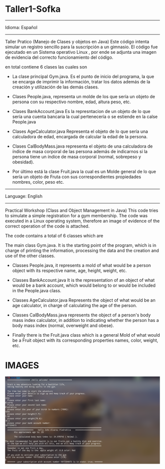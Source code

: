 # Taller1-Sofka

*******************
Idioma: Español 
*******************

Taller Pratico (Manejo de Clases y objetos en Java)
Este código intenta simular un registro sencillo para la suscripción a un gimnasio.
El código fue ejecutado en un Sistema operativo Linux , por ende se adjunta una imagen de evidencia del correcto funcionamiento del código.

en total contiene 6 clases las cuales son

* La clase principal Gym.java. Es el punto de inicio del programa, la que se encarga de imprimir la información, tratar los datos además de la creación y utilización de las demás clases.

* Clases People.java, representa un molde de los que sería un objeto de persona con su respectivo nombre, edad, altura peso, etc.

* Clases BankAccount.java Es la represntacion de un objeto de lo que sería una cuenta bancaria la cual pertenecería o se estiende en la calse People.java

* Clases AgeCalculator.java Representa el objeto de lo que sería una calculadora de edad, encargada de calcular la edad de la persona.

* Clases CalBodyMass.java representa el objeto de una calculadora de índice de masa corporal de las persona además de indicarnos si la persona tiene un índice de masa corporal (normal, sobrepeso y obesidad).

* Por último está la clase Fruit.java la cual es un Molde general de lo que sería un objeto de Fruta con sus correspondientes propiedades nombres, color, peso etc.



*********************
Language: English 
*********************

Practical Workshop (Class and Object Management in Java)
This code tries to simulate a simple registration for a gym membership.
The code was executed in a Linux operating system, therefore an image of evidence of the correct operation of the code is attached.

The code contains a total of 6 classes which are 

The main class Gym.java. It is the starting point of the program, which is in charge of printing the information, processing the data and the creation and use of the other classes.
 
* Classes People.java, it represents a mold of what would be a person object with its respective name, age, height, weight, etc.

* Classes BankAccount.java It is the representation of an object of what would be a bank account, which would belong to or would be included in the People.java class.

* Classes AgeCalculator.java Represents the object of what would be an age calculator, in charge of calculating the age of the person.

* Classes CalBodyMass.java represents the object of a person's body mass index calculator, in addition to indicating whether the person has a body mass index (normal, overweight and obese).

* Finally there is the Fruit.java class which is a general Mold of what would be a Fruit object with its corresponding properties names, color, weight, etc.

# IMAGES

<a href="url"><img src="https://github.com/JohnEstebanAP/Taller1-Sofka/blob/main/Taller_1.png?raw=true" align="center" ></a>

